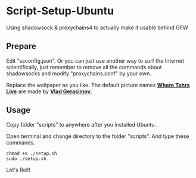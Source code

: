 # Script-Setup-Ubuntu
Using shadowsock &amp; proxychains4 to actually make it usable behind GFW

## Prepare
Edit "ssconfig.json". Or you can just use another way to surf the Internet scientifically, just remember to remove all the commands about shadowsocks and modify "proxychains.conf" by your own.

Replace the wallpaper as you like. The default picture names [**Where Tahrs Live**](http://www.vladstudio.com/zh/wallpaper/?where_tahrs_live) are made by [**Vlad Gerasimov**](http://www.vladstudio.com/). 

## Usage
Copy folder "scripts" to anywhere after you installed Ubuntu.

Open terminal and change directory to the folder "scripts". And type these commands.

    chmod +x ./setup.sh
    sudo ./setup.sh

Let's Roll!
